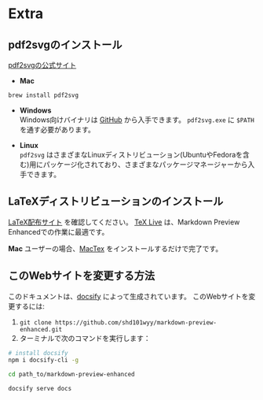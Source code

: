# Extra

## pdf2svgのインストール

[pdf2svgの公式サ​​イト](https://www.cityinthesky.co.uk/opensource/pdf2svg/)

- **Mac**

```bash
brew install pdf2svg
```

- **Windows**  
  Windows向けバイナリは [GitHub](https://github.com/jalios/pdf2svg-windows) から入手できます。
  `pdf2svg.exe` に `$PATH` を通す必要があります。

- **Linux**  
  `pdf2svg` はさまざまなLinuxディストリビューション(UbuntuやFedoraを含む)用にパッケージ化されており、さまざまなパッケージマネージャーから入手できます。

## LaTeXディストリビューションのインストール

[LaTeX配布サイト](https://www.latex-project.org/get/) を確認してください。
[TeX Live](https://www.tug.org/texlive/) は、Markdown Preview Enhancedでの作業に最適です。

**Mac** ユーザーの場合、[MacTex](https://www.tug.org/mactex) をインストールするだけで完了です。

## このWebサイトを変更する方法

このドキュメントは、[docsify](https://docsify.js.org/#/) によって生成されています。
このWebサイトを変更するには:

1. `git clone https://github.com/shd101wyy/markdown-preview-enhanced.git`
2. ターミナルで次のコマンドを実行します：

```bash
# install docsify
npm i docsify-cli -g

cd path_to/markdown-preview-enhanced

docsify serve docs
```
